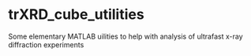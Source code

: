 # trXRD_cube_utilities
Some elementary MATLAB uilities to help with analysis of ultrafast x-ray diffraction experiments
